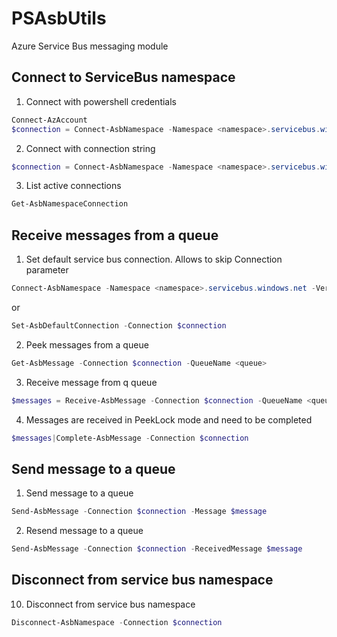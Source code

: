 # PSAsbUtils
Azure Service Bus messaging module

## Connect to ServiceBus namespace

1. Connect with powershell credentials
```powershell
Connect-AzAccount
$connection = Connect-AsbNamespace -Namespace <namespace>.servicebus.windows.net -Verbose -AzurePowershell
```

2. Connect with connection string
```powershell
$connection = Connect-AsbNamespace -Namespace <namespace>.servicebus.windows.net -Verbose -ConnectionString '<connection string>'
```

3. List active connections
```powershell
Get-AsbNamespaceConnection
```

## Receive messages from a queue

1. Set default service bus connection. Allows to skip Connection parameter
```powershell
Connect-AsbNamespace -Namespace <namespace>.servicebus.windows.net -Verbose -AzurePowershell|Set-AsbDefaultConnection
```
or

```Powershell
Set-AsbDefaultConnection -Connection $connection
```

2. Peek messages from a queue
```powershell
Get-AsbMessage -Connection $connection -QueueName <queue>
```

3. Receive message from q queue
```powershell
$messages = Receive-AsbMessage -Connection $connection -QueueName <queue>
```

4. Messages are received in PeekLock mode and need to be completed
```powershell
$messages|Complete-AsbMessage -Connection $connection
```

## Send message to a queue

1. Send message to a queue
```powershell
Send-AsbMessage -Connection $connection -Message $message
```
2. Resend message to a queue
```powershell
Send-AsbMessage -Connection $connection -ReceivedMessage $message
```

## Disconnect from service bus namespace

10. Disconnect from service bus namespace
```powershell
Disconnect-AsbNamespace -Connection $connection
```